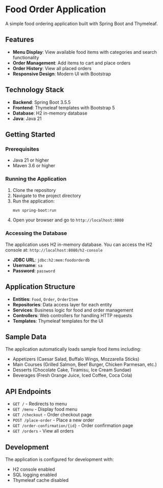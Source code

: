 # Food Order Application

A simple food ordering application built with Spring Boot and Thymeleaf.

## Features

- **Menu Display**: View available food items with categories and search functionality
- **Order Management**: Add items to cart and place orders
- **Order History**: View all placed orders
- **Responsive Design**: Modern UI with Bootstrap

## Technology Stack

- **Backend**: Spring Boot 3.5.5
- **Frontend**: Thymeleaf templates with Bootstrap 5
- **Database**: H2 in-memory database
- **Java**: Java 21

## Getting Started

### Prerequisites

- Java 21 or higher
- Maven 3.6 or higher

### Running the Application

1. Clone the repository
2. Navigate to the project directory
3. Run the application:
   ```bash
   mvn spring-boot:run
   ```
4. Open your browser and go to `http://localhost:8080`

### Accessing the Database

The application uses H2 in-memory database. You can access the H2 console at:
`http://localhost:8080/h2-console`

- **JDBC URL**: `jdbc:h2:mem:foodorderdb`
- **Username**: `sa`
- **Password**: `password`

## Application Structure

- **Entities**: `Food`, `Order`, `OrderItem`
- **Repositories**: Data access layer for each entity
- **Services**: Business logic for food and order management
- **Controllers**: Web controllers for handling HTTP requests
- **Templates**: Thymeleaf templates for the UI

## Sample Data

The application automatically loads sample food items including:
- Appetizers (Caesar Salad, Buffalo Wings, Mozzarella Sticks)
- Main Courses (Grilled Salmon, Beef Burger, Chicken Parmesan, etc.)
- Desserts (Chocolate Cake, Tiramisu, Ice Cream Sundae)
- Beverages (Fresh Orange Juice, Iced Coffee, Coca Cola)

## API Endpoints

- `GET /` - Redirects to menu
- `GET /menu` - Display food menu
- `GET /checkout` - Order checkout page
- `POST /place-order` - Place a new order
- `GET /order-confirmation/{id}` - Order confirmation page
- `GET /orders` - View all orders

## Development

The application is configured for development with:
- H2 console enabled
- SQL logging enabled
- Thymeleaf cache disabled
